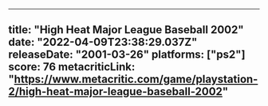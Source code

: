 
---
title: "High Heat Major League Baseball 2002"
date: "2022-04-09T23:38:29.037Z"
releaseDate: "2001-03-26"
platforms: ["ps2"]
score: 76
metacriticLink: "https://www.metacritic.com/game/playstation-2/high-heat-major-league-baseball-2002"
---
